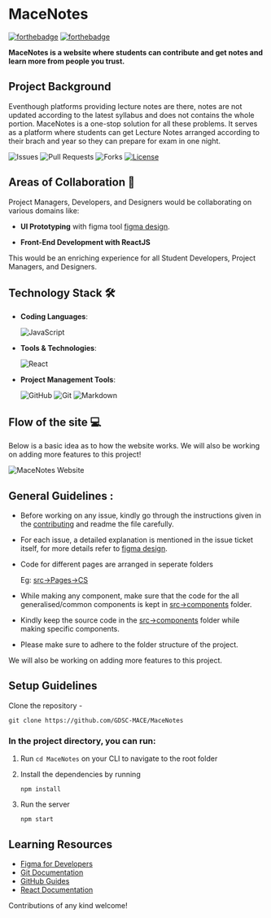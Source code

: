 # MaceNotes


[![forthebadge](https://forthebadge.com/images/badges/open-source.svg)](https://forthebadge.com)
[![forthebadge](https://forthebadge.com/images/badges/makes-people-smile.svg)](https://forthebadge.com)

**MaceNotes is a website where students can contribute and get notes and learn more from people you trust.** 


## Project Background

Eventhough platforms providing lecture notes are there, notes are not updated according to the latest syllabus and does not contains the whole portion. MaceNotes is a one-stop solution for all these problems. It serves as a platform where students can get Lecture Notes arranged according to their brach and year so they can prepare for exam in one night.


![Issues](https://img.shields.io/github/issues/GDSC-MACE/MaceNotes)
![Pull Requests](https://img.shields.io/github/issues-pr/GDSC-MACE/MaceNotes)
![Forks](https://img.shields.io/github/forks/GDSC-MACE/MaceNotes)
[![License](https://img.shields.io/github/license/GDSC-MACE/MaceNotes)](https://github.com/GDSC-MACE/MaceNotes/blob/main/LICENSE)


## Areas of Collaboration 👨

Project Managers, Developers, and Designers would be collaborating on various domains like:

-   **UI Prototyping** with figma tool [figma design](https://www.figma.com/file/zHfpGg2HLJxtMoOxJK1MzG/MaceNotes?node-id=0%3A1).
    
-    **Front-End Development with ReactJS**
    
This would be an enriching experience for all Student Developers, Project Managers, and Designers.


## Technology Stack 🛠️

- **Coding Languages**: 


  <img alt="JavaScript" src="https://img.shields.io/badge/javascript%20-%23323330.svg?&style=for-the-badge&logo=javascript&logoColor=%23F7DF1E"/>

- **Tools & Technologies**: 

    <img alt="React" src="https://img.shields.io/badge/react%20-%2320232a.svg?&style=for-the-badge&logo=react&logoColor=%2361DAFB"/> 


- **Project Management Tools**: 

    <img alt="GitHub" src="https://img.shields.io/badge/github%20-%23121011.svg?&style=for-the-badge&logo=github&logoColor=white"/> <img alt="Git" src="https://img.shields.io/badge/git%20-%23F05033.svg?&style=for-the-badge&logo=git&logoColor=white"/> <img alt="Markdown" src="https://img.shields.io/badge/markdown-%23000000.svg?&style=for-the-badge&logo=markdown&logoColor=white"/>


## Flow of the site :computer:
Below is a basic idea as to how the website works. We will also be working on adding more features to this project!

![MaceNotes Website]()

## General Guidelines :
 - Before working on any issue, kindly go through the instructions given in the [contributing](CONTRIBUTING.md) and readme the file carefully.
 - For each issue, a detailed explanation is mentioned in the issue ticket itself, for more details refer to [figma design](https://www.figma.com/file/zHfpGg2HLJxtMoOxJK1MzG/MaceNotes?node-id=0%3A1).

 - Code for different pages are arranged in seperate folders

   Eg: [src->Pages->CS](src->Pages->CS)
 - While making any component, make sure that the code for the all generalised/common components is kept in [src->components](src/components) folder.
 - Kindly keep the source code in the [src->components](src/components/) folder while making specific components.
 - Please make sure to adhere to the folder structure of the project.

We will also be working on adding more features to this project.

## Setup Guidelines
Clone the repository -
```
git clone https://github.com/GDSC-MACE/MaceNotes
```

### In the project directory, you can run:

1. Run `cd MaceNotes` on your CLI to navigate to the root folder


2. Install the dependencies by running
    ```
    npm install
    ```

3. Run the server
    ```
    npm start
    ```







## Learning Resources 


- [Figma for Developers](https://www.youtube.com/playlist?list=PL7e8VJ_ZN6epq-oiYOufiuPI-fpDC2Mby)
- [Git Documentation](https://git-scm.com/docs)
- [GitHub Guides](https://guides.github.com/)
- [React Documentation](https://reactjs.org/docs/getting-started.html)


Contributions of any kind welcome!

